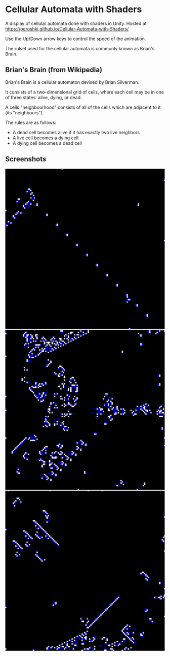 # Cellular Automata with Shaders
A display of cellular automata done with shaders in Unity. Hosted at https://peroshki.github.io/Cellular-Automata-with-Shaders/

Use the Up/Down arrow keys to control the speed of the animation.

The rulset used for the cellular automata is commonly known as Brian's Brain.

## Brian's Brain (from Wikipedia)
Brian's Brain is a cellular automaton devised by Brian Silverman.

It consists of a two-dimensional grid of cells, where each cell may be in one of three states: alive, dying, or dead.

A cells "neighbourhood" consists of all of the cells which are adjacent to it (its "neighbours").

The rules are as follows:
* A dead cell becomes alive if it has exactly two live neighbors
* A live cell becomes a dying cell
* A dying cell becomes a dead cell

## Screenshots
![Screenshot 1](Screenshots/1.png)
![Screenshot 2](Screenshots/5.png)
![Screenshot 3](Screenshots/3.png)
